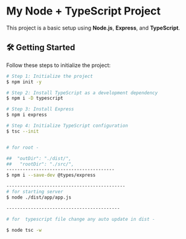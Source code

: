 # My Node + TypeScript Project

This project is a basic setup using **Node.js**, **Express**, and **TypeScript**.

## 🛠️ Getting Started

Follow these steps to initialize the project:

```bash
# Step 1: Initialize the project
$ npm init -y

# Step 2: Install TypeScript as a development dependency
$ npm i -D typescript

# Step 3: Install Express
$ npm i express

# Step 4: Initialize TypeScript configuration
$ tsc --init


# for root - 

##  "outDir": "./dist/",
##   "rootDir": "./src/",
----------------------------------------
$ npm i --save-dev @types/express

--------------------------------------------
# for starting server
$ node ./dist/app/app.js

------------------------------------------

# for  typescript file change any auto update in dist -

$ node tsc -w